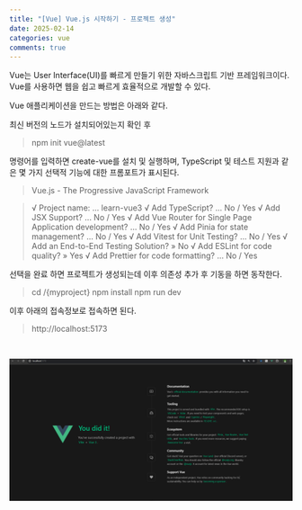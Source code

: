 ```yaml
---
title: "[Vue] Vue.js 시작하기 - 프로젝트 생성"
date: 2025-02-14
categories: vue
comments: true
---
```


Vue는 User Interface(UI)를 빠르게 만들기 위한 자바스크립트 기반 프레임워크이다. Vue를 사용하면 웹을 쉽고 빠르게 효율적으로 개발할 수 있다.

Vue 애플리케이션을 만드는 방법은 아래와 같다.

최신 버전의 노드가 설치되어있는지 확인 후

> npm init vue@latest

명령어를 입력하면 create-vue를 설치 및 실행하며, TypeScript 및 테스트 지원과 같은 몇 가지 선택적 기능에 대한 프롬포트가 표시된다.

> Vue.js - The Progressive JavaScript Framework

> √ Project name: ... learn-vue3
> √ Add TypeScript? ... No / Yes
> √ Add JSX Support? ... No / Yes
> √ Add Vue Router for Single Page Application development? ... No / Yes
> √ Add Pinia for state management? ... No / Yes
> √ Add Vitest for Unit Testing? ... No / Yes
> √ Add an End-to-End Testing Solution? » No
> √ Add ESLint for code quality? » Yes
> √ Add Prettier for code formatting? ... No / Yes

선택을 완료 하면 프로젝트가 생성되는데 이후 의존성 추가 후 기동을 하면 동작한다.

> cd /{myproject}
> npm install
> npm run dev

이후 아래의 접속정보로 접속하면 된다.

> http://localhost:5173

<br/>

<p style="width:100%">
    <img src="/assets/images/language/vue/1.png">
</p>
